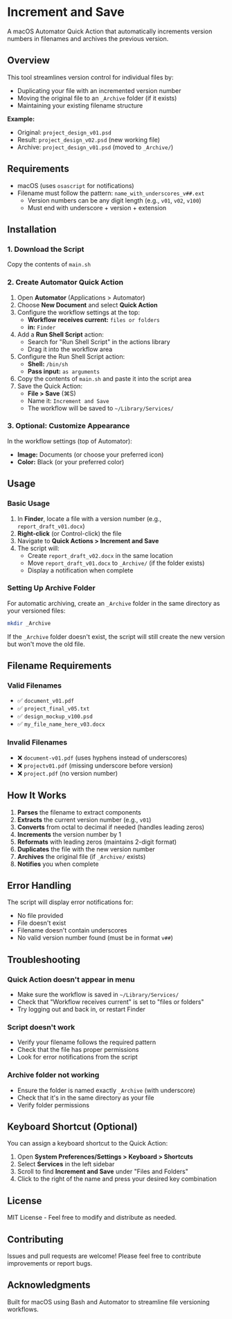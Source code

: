 # Increment and Save

A macOS Automator Quick Action that automatically increments version numbers in filenames and archives the previous version.

## Overview

This tool streamlines version control for individual files by:
- Duplicating your file with an incremented version number
- Moving the original file to an `_Archive` folder (if it exists)
- Maintaining your existing filename structure

**Example:**
- Original: `project_design_v01.psd`
- Result: `project_design_v02.psd` (new working file)
- Archive: `project_design_v01.psd` (moved to `_Archive/`)

## Requirements

- macOS (uses `osascript` for notifications)
- Filename must follow the pattern: `name_with_underscores_v##.ext`
  - Version numbers can be any digit length (e.g., `v01`, `v02`, `v100`)
  - Must end with underscore + version + extension

## Installation

### 1. Download the Script

Copy the contents of `main.sh`

### 2. Create Automator Quick Action

1. Open **Automator** (Applications > Automator)
2. Choose **New Document** and select **Quick Action**
3. Configure the workflow settings at the top:
   - **Workflow receives current:** `files or folders`
   - **in:** `Finder`
4. Add a **Run Shell Script** action:
   - Search for "Run Shell Script" in the actions library
   - Drag it into the workflow area
5. Configure the Run Shell Script action:
   - **Shell:** `/bin/sh`
   - **Pass input:** `as arguments`
6. Copy the contents of `main.sh` and paste it into the script area
7. Save the Quick Action:
   - **File > Save** (⌘S)
   - Name it: `Increment and Save`
   - The workflow will be saved to `~/Library/Services/`

### 3. Optional: Customize Appearance

In the workflow settings (top of Automator):
- **Image:** Documents (or choose your preferred icon)
- **Color:** Black (or your preferred color)

## Usage

### Basic Usage

1. In **Finder**, locate a file with a version number (e.g., `report_draft_v01.docx`)
2. **Right-click** (or Control-click) the file
3. Navigate to **Quick Actions > Increment and Save**
4. The script will:
   - Create `report_draft_v02.docx` in the same location
   - Move `report_draft_v01.docx` to `_Archive/` (if the folder exists)
   - Display a notification when complete

### Setting Up Archive Folder

For automatic archiving, create an `_Archive` folder in the same directory as your versioned files:

```bash
mkdir _Archive
```

If the `_Archive` folder doesn't exist, the script will still create the new version but won't move the old file.

## Filename Requirements

### Valid Filenames
- ✅ `document_v01.pdf`
- ✅ `project_final_v05.txt`
- ✅ `design_mockup_v100.psd`
- ✅ `my_file_name_here_v03.docx`

### Invalid Filenames
- ❌ `document-v01.pdf` (uses hyphens instead of underscores)
- ❌ `projectv01.pdf` (missing underscore before version)
- ❌ `project.pdf` (no version number)

## How It Works

1. **Parses** the filename to extract components
2. **Extracts** the current version number (e.g., `v01`)
3. **Converts** from octal to decimal if needed (handles leading zeros)
4. **Increments** the version number by 1
5. **Reformats** with leading zeros (maintains 2-digit format)
6. **Duplicates** the file with the new version number
7. **Archives** the original file (if `_Archive/` exists)
8. **Notifies** you when complete

## Error Handling

The script will display error notifications for:
- No file provided
- File doesn't exist
- Filename doesn't contain underscores
- No valid version number found (must be in format `v##`)

## Troubleshooting

### Quick Action doesn't appear in menu
- Make sure the workflow is saved in `~/Library/Services/`
- Check that "Workflow receives current" is set to "files or folders"
- Try logging out and back in, or restart Finder

### Script doesn't work
- Verify your filename follows the required pattern
- Check that the file has proper permissions
- Look for error notifications from the script

### Archive folder not working
- Ensure the folder is named exactly `_Archive` (with underscore)
- Check that it's in the same directory as your file
- Verify folder permissions

## Keyboard Shortcut (Optional)

You can assign a keyboard shortcut to the Quick Action:

1. Open **System Preferences/Settings > Keyboard > Shortcuts**
2. Select **Services** in the left sidebar
3. Scroll to find **Increment and Save** under "Files and Folders"
4. Click to the right of the name and press your desired key combination

## License

MIT License - Feel free to modify and distribute as needed.

## Contributing

Issues and pull requests are welcome! Please feel free to contribute improvements or report bugs.

## Acknowledgments

Built for macOS using Bash and Automator to streamline file versioning workflows.
